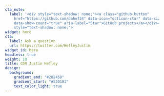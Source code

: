 ```yaml
---
cta_note:
  label: '<div style="text-shadow: none;"><a class="github-button"
    href="https://github.com/dahef34" data-icon="octicon-star" data-size="large"
    data-show-count="true" aria-label="Star">GitHub projects</a></div><div
    style="text-shadow: none;">'
widget: hero
cta:
  label: Ask a question
  url: https://twitter.com/HefleyJustin
widget_id: hero
headless: true
weight: 10
title: CDR Justin Hefley
design:
  background:
    gradient_end: "#20245D"
    gradient_start: "#520101"
    text_color_light: true
---
```




<!--Custom spacing-->
<div class="mb-3"></div>
<!--GitHub Button JS-->
<script async defer src="https://buttons.github.io/buttons.js"></script>
